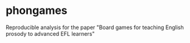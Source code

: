 # phongames
Reproducible analysis for the paper "Board games for teaching English prosody to advanced EFL learners"
